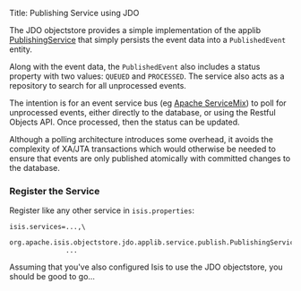 Title: Publishing Service using JDO

The JDO objectstore provides a simple implementation of the applib [PublishingService](../../../../reference/services/publishing-service.html) that simply persists the event data into a `PublishedEvent` entity.

Along with the event data, the `PublishedEvent` also includes a status property with two values: `QUEUED` and `PROCESSED`.  The service also acts as a repository to search for all unprocessed events.

The intention is for an event service bus (eg [Apache ServiceMix](http://servicemix.apache.org)) to poll for unprocessed events, either directly to the database, or using the Restful Objects API.  Once processed, then the status can be updated.

Although a polling architecture introduces some overhead, it avoids the complexity of XA/JTA transactions which would otherwise be needed to ensure that events are only published atomically with committed changes to the database.

### Register the Service

Register like any other service in `isis.properties`:

    isis.services=...,\
                  org.apache.isis.objectstore.jdo.applib.service.publish.PublishingServiceJdo,\
                  ...

Assuming that you've also configured Isis to use the JDO objectstore, you should be good to go...
